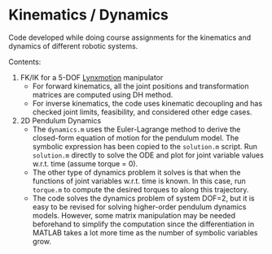 # Kinematics / Dynamics
 
Code developed while doing course assignments for the kinematics and dynamics of different robotic systems. 

Contents:
1. FK/IK for a 5-DOF [Lynxmotion](http://www.lynxmotion.com/c-130-al5d.aspx) manipulator
   - For forward kinematics, all the joint positions and transformation matrices are computed using DH method. 
   - For inverse kinematics, the code uses kinematic decoupling and has checked joint limits, feasibility, and considered other edge cases. 
2. 2D Pendulum Dynamics
   - The `dynamics.m` uses the Euler-Lagrange method to derive the closed-form equation of motion for the pendulum model. The symbolic expression has been copied to the `solution.m` script. Run `solution.m` directly to solve the ODE and plot for joint variable values w.r.t. time (assume torque = 0).
   - The other type of dynamics problem it solves is that when the functions of joint variables w.r.t. time is known. In this case, run `torque.m` to compute the desired torques to along this trajectory.
   - The code solves the dynamics problem of system DOF=2, but it is easy to be revised for solving higher-order pendulum dynamics models. However, some matrix manipulation may be needed beforehand to simplify the computation since the differentiation in MATLAB takes a lot more time as the number of symbolic variables grow.
